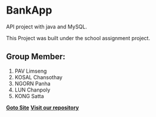 # BankApp
API project with java and MySQL.

This Project was built under the school assignment project.
## Group Member:
1. PAV Limseng
2. KOSAL Chansothay
3. NGORN Panha
4. LUN Chanpoly
5. KONG Satta

[**Goto Site**](https://github.com/PLSeng/BankApp)
[**Visit our repository**](https://github.com/PLSeng/BankApp)
